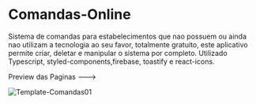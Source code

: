 # Comandas-Online

Sistema de comandas para estabelecimentos que nao possuem ou ainda nao utilizam a tecnologia ao seu favor, totalmente gratuito, este aplicativo permite criar, deletar e
manipular o sistema por completo. Utilizado Typescript, styled-components,firebase, toastify e react-icons.

Preview das Paginas --->

![Template-Comandas01](https://user-images.githubusercontent.com/91434756/203877417-42040734-43c8-4923-823a-ac40131d3c8a.PNG)

